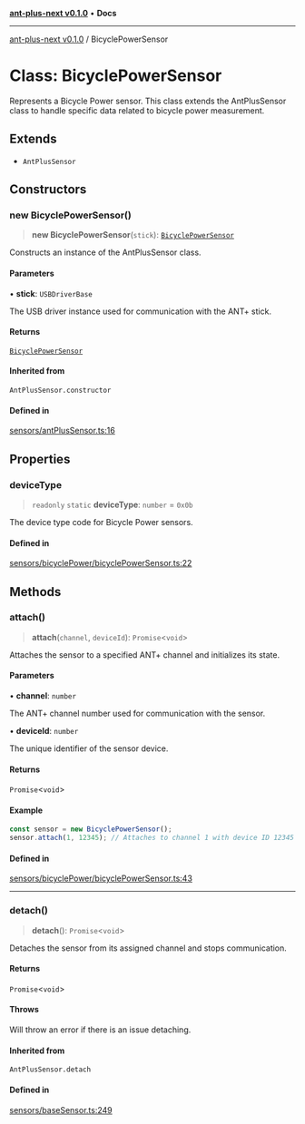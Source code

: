 [**ant-plus-next v0.1.0**](../README.md) • **Docs**

***

[ant-plus-next v0.1.0](../README.md) / BicyclePowerSensor

# Class: BicyclePowerSensor

Represents a Bicycle Power sensor.
This class extends the AntPlusSensor class to handle specific data related to bicycle power measurement.

## Extends

- `AntPlusSensor`

## Constructors

### new BicyclePowerSensor()

> **new BicyclePowerSensor**(`stick`): [`BicyclePowerSensor`](BicyclePowerSensor.md)

Constructs an instance of the AntPlusSensor class.

#### Parameters

• **stick**: `USBDriverBase`

The USB driver instance used for communication with the ANT+ stick.

#### Returns

[`BicyclePowerSensor`](BicyclePowerSensor.md)

#### Inherited from

`AntPlusSensor.constructor`

#### Defined in

[sensors/antPlusSensor.ts:16](https://github.com/Benjamin-Stefan/ant-plus-next/blob/b17049a469528157a32f68083cac64e99938f880/src/sensors/antPlusSensor.ts#L16)

## Properties

### deviceType

> `readonly` `static` **deviceType**: `number` = `0x0b`

The device type code for Bicycle Power sensors.

#### Defined in

[sensors/bicyclePower/bicyclePowerSensor.ts:22](https://github.com/Benjamin-Stefan/ant-plus-next/blob/b17049a469528157a32f68083cac64e99938f880/src/sensors/bicyclePower/bicyclePowerSensor.ts#L22)

## Methods

### attach()

> **attach**(`channel`, `deviceId`): `Promise`\<`void`\>

Attaches the sensor to a specified ANT+ channel and initializes its state.

#### Parameters

• **channel**: `number`

The ANT+ channel number used for communication with the sensor.

• **deviceId**: `number`

The unique identifier of the sensor device.

#### Returns

`Promise`\<`void`\>

#### Example

```ts
const sensor = new BicyclePowerSensor();
sensor.attach(1, 12345); // Attaches to channel 1 with device ID 12345
```

#### Defined in

[sensors/bicyclePower/bicyclePowerSensor.ts:43](https://github.com/Benjamin-Stefan/ant-plus-next/blob/b17049a469528157a32f68083cac64e99938f880/src/sensors/bicyclePower/bicyclePowerSensor.ts#L43)

***

### detach()

> **detach**(): `Promise`\<`void`\>

Detaches the sensor from its assigned channel and stops communication.

#### Returns

`Promise`\<`void`\>

#### Throws

Will throw an error if there is an issue detaching.

#### Inherited from

`AntPlusSensor.detach`

#### Defined in

[sensors/baseSensor.ts:249](https://github.com/Benjamin-Stefan/ant-plus-next/blob/b17049a469528157a32f68083cac64e99938f880/src/sensors/baseSensor.ts#L249)
